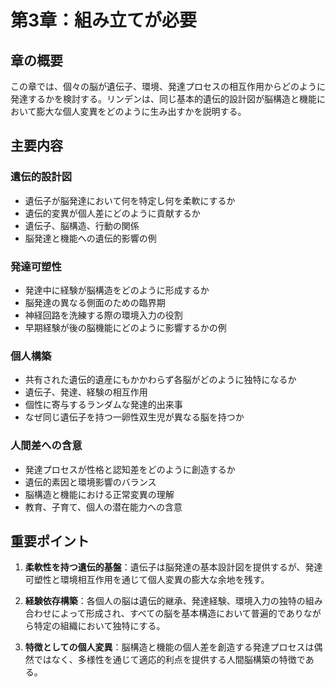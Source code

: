# 第3章：組み立てが必要

## 章の概要
この章では、個々の脳が遺伝子、環境、発達プロセスの相互作用からどのように発達するかを検討する。リンデンは、同じ基本的遺伝的設計図が脳構造と機能において膨大な個人変異をどのように生み出すかを説明する。

## 主要内容

### 遺伝的設計図
- 遺伝子が脳発達において何を特定し何を柔軟にするか
- 遺伝的変異が個人差にどのように貢献するか
- 遺伝子、脳構造、行動の関係
- 脳発達と機能への遺伝的影響の例

### 発達可塑性
- 発達中に経験が脳構造をどのように形成するか
- 脳発達の異なる側面のための臨界期
- 神経回路を洗練する際の環境入力の役割
- 早期経験が後の脳機能にどのように影響するかの例

### 個人構築
- 共有された遺伝的遺産にもかかわらず各脳がどのように独特になるか
- 遺伝子、発達、経験の相互作用
- 個性に寄与するランダムな発達的出来事
- なぜ同じ遺伝子を持つ一卵性双生児が異なる脳を持つか

### 人間差への含意
- 発達プロセスが性格と認知差をどのように創造するか
- 遺伝的素因と環境影響のバランス
- 脳構造と機能における正常変異の理解
- 教育、子育て、個人の潜在能力への含意

## 重要ポイント

1. **柔軟性を持つ遺伝的基盤**：遺伝子は脳発達の基本設計図を提供するが、発達可塑性と環境相互作用を通じて個人変異の膨大な余地を残す。

2. **経験依存構築**：各個人の脳は遺伝的継承、発達経験、環境入力の独特の組み合わせによって形成され、すべての脳を基本構造において普遍的でありながら特定の組織において独特にする。

3. **特徴としての個人変異**：脳構造と機能の個人差を創造する発達プロセスは偶然ではなく、多様性を通じて適応的利点を提供する人間脳構築の特徴である。